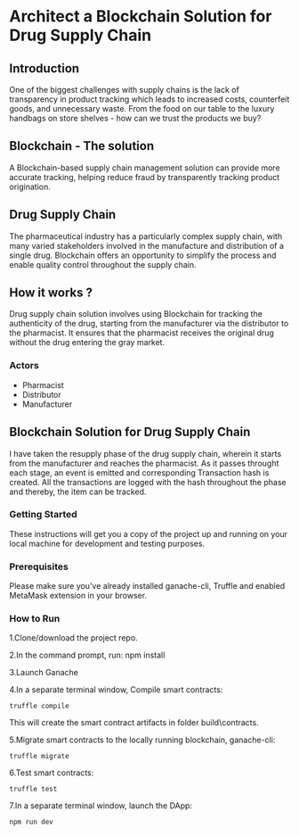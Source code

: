 # Architect a Blockchain Solution for Drug Supply Chain

## Introduction

One of the biggest challenges with supply chains is the lack of transparency in product tracking which leads to increased costs, counterfeit goods, and unnecessary waste. From the food on our table to the luxury handbags on store shelves - how can we trust the products we buy?

## Blockchain - The solution

A Blockchain-based supply chain management solution can provide more accurate tracking, helping reduce fraud by transparently tracking product origination.

## Drug Supply Chain

The pharmaceutical industry has a particularly complex supply chain, with many varied stakeholders involved in the manufacture and distribution of a single drug. Blockchain offers an opportunity to simplify the process and enable quality control throughout the supply chain.

## How it works ?

Drug supply chain solution involves using Blockchain for tracking the authenticity of the drug, starting from the manufacturer via the distributor to the pharmacist. It ensures that the pharmacist receives the original drug without the drug entering the gray market.

### Actors

- Pharmacist
- Distributor
- Manufacturer

## Blockchain Solution for Drug Supply Chain

I have taken the resupply phase of the drug supply chain, wherein it starts from the manufacturer and reaches the pharmacist. As it passes throught each stage, an event is emitted and corresponding Transaction hash is created. All the transactions are logged with the hash throughout the phase and thereby, the item can be tracked.

### Getting Started

These instructions will get you a copy of the project up and running on your local machine for development and testing purposes.

### Prerequisites

Please make sure you've already installed ganache-cli, Truffle and enabled MetaMask extension in your browser.

### How to Run

1.Clone/download the project repo.

2.In the command prompt, run: npm install

3.Launch Ganache <seed-word>

4.In a separate terminal window, Compile smart contracts:

`truffle compile`

This will create the smart contract artifacts in folder build\contracts.

5.Migrate smart contracts to the locally running blockchain, ganache-cli:

`truffle migrate`

6.Test smart contracts:

`truffle test`

7.In a separate terminal window, launch the DApp:

`npm run dev`

